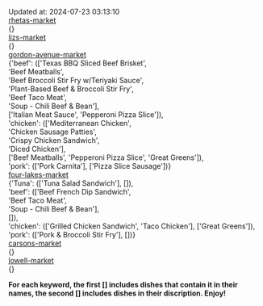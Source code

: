 Updated at: 2024-07-23 03:13:10  
[rhetas-market](https://wisc-housingdining.nutrislice.com/menu/rhetas-market/lunch/2024-07-23)  
{}  
[lizs-market](https://wisc-housingdining.nutrislice.com/menu/lizs-market/lunch/2024-07-23)  
{}  
[gordon-avenue-market](https://wisc-housingdining.nutrislice.com/menu/gordon-avenue-market/lunch/2024-07-23)  
{'beef': (['Texas BBQ Sliced Beef Brisket',  
           'Beef Meatballs',  
           'Beef Broccoli Stir Fry w/Teriyaki Sauce',  
           'Plant-Based Beef & Broccoli Stir Fry',  
           'Beef Taco Meat',  
           'Soup -  Chili Beef & Bean'],  
          ['Italian Meat Sauce', 'Pepperoni Pizza Slice']),  
 'chicken': (['Mediterranean Chicken',  
              'Chicken Sausage Patties',  
              'Crispy Chicken Sandwich',  
              'Diced Chicken'],  
             ['Beef Meatballs', 'Pepperoni Pizza Slice', 'Great Greens']),  
 'pork': (['Pork Carnita'], ['Pizza Slice Sausage'])}  
[four-lakes-market](https://wisc-housingdining.nutrislice.com/menu/four-lakes-market/lunch/2024-07-23)  
{'Tuna': (['Tuna Salad Sandwich'], []),  
 'beef': (['Beef French Dip Sandwich',  
           'Beef Taco Meat',  
           'Soup -  Chili Beef & Bean'],  
          []),  
 'chicken': (['Grilled Chicken Sandwich', 'Taco Chicken'], ['Great Greens']),  
 'pork': (['Pork & Broccoli Stir Fry'], [])}  
[carsons-market](https://wisc-housingdining.nutrislice.com/menu/carsons-market/lunch/2024-07-23)  
{}  
[lowell-market](https://wisc-housingdining.nutrislice.com/menu/lowell-market/lunch/2024-07-23)  
{}  
  
**For each keyword, the first [] includes dishes that contain it in their names, the second [] includes dishes in their discription. Enjoy!**  

